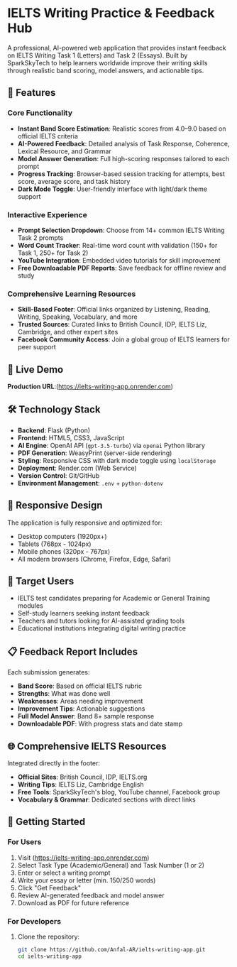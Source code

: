 # IELTS Writing Practice & Feedback Hub

A professional, AI-powered web application that provides instant feedback on IELTS Writing Task 1 (Letters) and Task 2 (Essays). Built by SparkSkyTech to help learners worldwide improve their writing skills through realistic band scoring, model answers, and actionable tips.

## 🌟 Features

### Core Functionality
- **Instant Band Score Estimation**: Realistic scores from 4.0–9.0 based on official IELTS criteria
- **AI-Powered Feedback**: Detailed analysis of Task Response, Coherence, Lexical Resource, and Grammar
- **Model Answer Generation**: Full high-scoring responses tailored to each prompt
- **Progress Tracking**: Browser-based session tracking for attempts, best score, average score, and task history
- **Dark Mode Toggle**: User-friendly interface with light/dark theme support

### Interactive Experience
- **Prompt Selection Dropdown**: Choose from 14+ common IELTS Writing Task 2 prompts
- **Word Count Tracker**: Real-time word count with validation (150+ for Task 1, 250+ for Task 2)
- **YouTube Integration**: Embedded video tutorials for skill improvement
- **Free Downloadable PDF Reports**: Save feedback for offline review and study

### Comprehensive Learning Resources
- **Skill-Based Footer**: Official links organized by Listening, Reading, Writing, Speaking, Vocabulary, and more
- **Trusted Sources**: Curated links to British Council, IDP, IELTS Liz, Cambridge, and other expert sites
- **Facebook Community Access**: Join a global group of IELTS learners for peer support

## 🚀 Live Demo

**Production URL**:(https://ielts-writing-app.onrender.com)

## 🛠 Technology Stack

- **Backend**: Flask (Python)
- **Frontend**: HTML5, CSS3, JavaScript
- **AI Engine**: OpenAI API (`gpt-3.5-turbo`) via `openai` Python library
- **PDF Generation**: WeasyPrint (server-side rendering)
- **Styling**: Responsive CSS with dark mode toggle using `localStorage`
- **Deployment**: Render.com (Web Service)
- **Version Control**: Git/GitHub
- **Environment Management**: `.env` + `python-dotenv`

## 📱 Responsive Design

The application is fully responsive and optimized for:
- Desktop computers (1920px+)
- Tablets (768px - 1024px)
- Mobile phones (320px - 767px)
- All modern browsers (Chrome, Firefox, Edge, Safari)

## 🎯 Target Users

- IELTS test candidates preparing for Academic or General Training modules
- Self-study learners seeking instant feedback
- Teachers and tutors looking for AI-assisted grading tools
- Educational institutions integrating digital writing practice

## 📋 Feedback Report Includes

Each submission generates:
- **Band Score**: Based on official IELTS rubric
- **Strengths**: What was done well
- **Weaknesses**: Areas needing improvement
- **Improvement Tips**: Actionable suggestions
- **Full Model Answer**: Band 8+ sample response
- **Downloadable PDF**: With progress stats and date stamp

## 🌐 Comprehensive IELTS Resources

Integrated directly in the footer:
- **Official Sites**: British Council, IDP, IELTS.org
- **Writing Tips**: IELTS Liz, Cambridge English
- **Free Tools**: SparkSkyTech's blog, YouTube channel, Facebook group
- **Vocabulary & Grammar**: Dedicated sections with direct links

## 🚦 Getting Started

### For Users
1. Visit (https://ielts-writing-app.onrender.com)
2. Select Task Type (Academic/General) and Task Number (1 or 2)
3. Enter or select a writing prompt
4. Write your essay or letter (min. 150/250 words)
5. Click "Get Feedback"
6. Review AI-generated feedback and model answer
7. Download as PDF for future reference

### For Developers
1. Clone the repository:
   ```bash
   git clone https://github.com/Anfal-AR/ielts-writing-app.git
   cd ielts-writing-app
